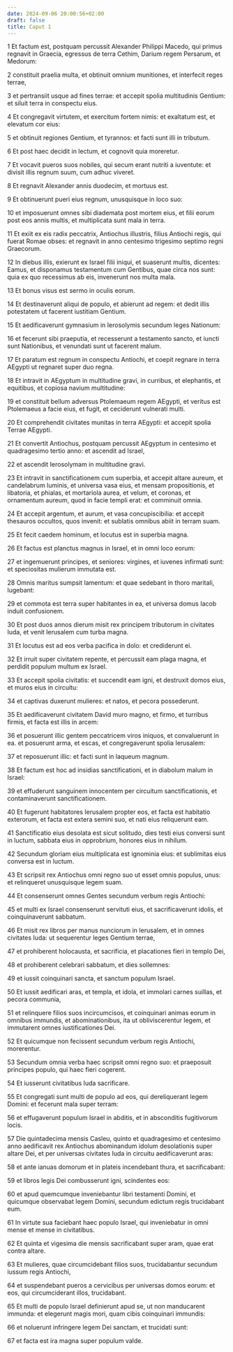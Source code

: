 ```yaml
---
date: 2024-09-06 20:00:56+02:00
draft: false
title: Caput 1
---
```





1 Et factum est, postquam percussit Alexander Philippi Macedo, qui primus regnavit in Graecia, egressus de terra Cethim, Darium regem Persarum, et Medorum:

2 constituit praelia multa, et obtinuit omnium munitiones, et interfecit reges terrae,

3 et pertransiit usque ad fines terrae: et accepit spolia multitudinis Gentium: et siluit terra in conspectu eius.

4 Et congregavit virtutem, et exercitum fortem nimis: et exaltatum est, et elevatum cor eius:

5 et obtinuit regiones Gentium, et tyrannos: et facti sunt illi in tributum.

6 Et post haec decidit in lectum, et cognovit quia moreretur.

7 Et vocavit pueros suos nobiles, qui secum erant nutriti a iuventute: et divisit illis regnum suum, cum adhuc viveret.

8 Et regnavit Alexander annis duodecim, et mortuus est.

9 Et obtinuerunt pueri eius regnum, unusquisque in loco suo:

10 et imposuerunt omnes sibi diademata post mortem eius, et filii eorum post eos annis multis, et multiplicata sunt mala in terra.

11 Et exiit ex eis radix peccatrix, Antiochus illustris, filius Antiochi regis, qui fuerat Romae obses: et regnavit in anno centesimo trigesimo septimo regni Graecorum.

12 In diebus illis, exierunt ex Israel filii iniqui, et suaserunt multis, dicentes: Eamus, et disponamus testamentum cum Gentibus, quae circa nos sunt: quia ex quo recessimus ab eis, invenerunt nos multa mala.

13 Et bonus visus est sermo in oculis eorum.

14 Et destinaverunt aliqui de populo, et abierunt ad regem: et dedit illis potestatem ut facerent iustitiam Gentium.

15 Et aedificaverunt gymnasium in Ierosolymis secundum leges Nationum:

16 et fecerunt sibi praeputia, et recesserunt a testamento sancto, et iuncti sunt Nationibus, et venundati sunt ut facerent malum.

17 Et paratum est regnum in conspectu Antiochi, et coepit regnare in terra AEgypti ut regnaret super duo regna.

18 Et intravit in AEgyptum in multitudine gravi, in curribus, et elephantis, et equitibus, et copiosa navium multitudine:

19 et constituit bellum adversus Ptolemaeum regem AEgypti, et veritus est Ptolemaeus a facie eius, et fugit, et ceciderunt vulnerati multi.

20 Et comprehendit civitates munitas in terra AEgypti: et accepit spolia Terrae AEgypti.

21 Et convertit Antiochus, postquam percussit AEgyptum in centesimo et quadragesimo tertio anno: et ascendit ad Israel,

22 et ascendit Ierosolymam in multitudine gravi.

23 Et intravit in sanctificationem cum superbia, et accepit altare aureum, et candelabrum luminis, et universa vasa eius, et mensam propositionis, et libatoria, et phialas, et mortariola aurea, et velum, et coronas, et ornamentum aureum, quod in facie templi erat: et comminuit omnia.

24 Et accepit argentum, et aurum, et vasa concupiscibilia: et accepit thesauros occultos, quos invenit: et sublatis omnibus abiit in terram suam.

25 Et fecit caedem hominum, et locutus est in superbia magna.

26 Et factus est planctus magnus in Israel, et in omni loco eorum:

27 et ingemuerunt principes, et seniores: virgines, et iuvenes infirmati sunt: et speciositas mulierum immutata est.

28 Omnis maritus sumpsit lamentum: et quae sedebant in thoro maritali, lugebant:

29 et commota est terra super habitantes in ea, et universa domus Iacob induit confusionem.

30 Et post duos annos dierum misit rex principem tributorum in civitates Iuda, et venit Ierusalem cum turba magna.

31 Et locutus est ad eos verba pacifica in dolo: et crediderunt ei.

32 Et irruit super civitatem repente, et percussit eam plaga magna, et perdidit populum multum ex Israel.

33 Et accepit spolia civitatis: et succendit eam igni, et destruxit domos eius, et muros eius in circuitu:

34 et captivas duxerunt mulieres: et natos, et pecora possederunt.

35 Et aedificaverunt civitatem David muro magno, et firmo, et turribus firmis, et facta est illis in arcem:

36 et posuerunt illic gentem peccatricem viros iniquos, et convaluerunt in ea. et posuerunt arma, et escas, et congregaverunt spolia Ierusalem:

37 et reposuerunt illic: et facti sunt in laqueum magnum.

38 Et factum est hoc ad insidias sanctificationi, et in diabolum malum in Israel:

39 et effuderunt sanguinem innocentem per circuitum sanctificationis, et contaminaverunt sanctificationem.

40 Et fugerunt habitatores Ierusalem propter eos, et facta est habitatio exterorum, et facta est extera semini suo, et nati eius reliquerunt eam.

41 Sanctificatio eius desolata est sicut solitudo, dies testi eius conversi sunt in luctum, sabbata eius in opprobrium, honores eius in nihilum.

42 Secundum gloriam eius multiplicata est ignominia eius: et sublimitas eius conversa est in luctum.

43 Et scripsit rex Antiochus omni regno suo ut esset omnis populus, unus: et relinqueret unusquisque legem suam.

44 Et consenserunt omnes Gentes secundum verbum regis Antiochi:

45 et multi ex Israel consenserunt servituti eius, et sacrificaverunt idolis, et coinquinaverunt sabbatum.

46 Et misit rex libros per manus nunciorum in Ierusalem, et in omnes civitates Iuda: ut sequerentur leges Gentium terrae,

47 et prohiberent holocausta, et sacrificia, et placationes fieri in templo Dei,

48 et prohiberent celebrari sabbatum, et dies sollemnes:

49 et iussit coinquinari sancta, et sanctum populum Israel.

50 Et iussit aedificari aras, et templa, et idola, et immolari carnes suillas, et pecora communia,

51 et relinquere filios suos incircumcisos, et coinquinari animas eorum in omnibus immundis, et abominationibus, ita ut obliviscerentur legem, et immutarent omnes iustificationes Dei.

52 Et quicumque non fecissent secundum verbum regis Antiochi, morerentur.

53 Secundum omnia verba haec scripsit omni regno suo: et praeposuit principes populo, qui haec fieri cogerent.

54 Et iusserunt civitatibus Iuda sacrificare.

55 Et congregati sunt multi de populo ad eos, qui dereliquerant legem Domini: et fecerunt mala super terram:

56 et effugaverunt populum Israel in abditis, et in absconditis fugitivorum locis.

57 Die quintadecima mensis Casleu, quinto et quadragesimo et centesimo anno aedificavit rex Antiochus abominandum idolum desolationis super altare Dei, et per universas civitates Iuda in circuitu aedificaverunt aras:

58 et ante ianuas domorum et in plateis incendebant thura, et sacrificabant:

59 et libros legis Dei combusserunt igni, scindentes eos:

60 et apud quemcumque inveniebantur libri testamenti Domini, et quicumque observabat legem Domini, secundum edictum regis trucidabant eum.

61 In virtute sua faciebant haec populo Israel, qui inveniebatur in omni mense et mense in civitatibus.

62 Et quinta et vigesima die mensis sacrificabant super aram, quae erat contra altare.

63 Et mulieres, quae circumcidebant filios suos, trucidabantur secundum iussum regis Antiochi,

64 et suspendebant pueros a cervicibus per universas domos eorum: et eos, qui circumciderant illos, trucidabant.

65 Et multi de populo Israel definierunt apud se, ut non manducarent immunda: et elegerunt magis mori, quam cibis coinquinari immundis:

66 et noluerunt infringere legem Dei sanctam, et trucidati sunt:

67 et facta est ira magna super populum valde.


